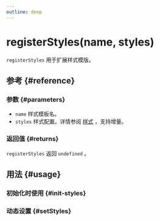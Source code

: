 ```yaml
---
outline: deep
---
```


# registerStyles(name, styles)
`registerStyles` 用于扩展样式模版。

## 参考 {#reference}
<!--@include: @/@views/api/references/chart/registerStyles.md-->

### 参数 {#parameters}
- `name` 样式模板名。
- `styles` 样式配置。详情参阅 [样式](/guide/styles) ，支持增量。

### 返回值 {#returns}
`registerStyles` 返回 `undefined` 。

## 用法 {#usage}
<script setup>
import InitStylesExtension from '../../@views/api/samples/init-styles-extension/index.vue'
import SetStylesExtension from '../../@views/api/samples/setStyles-extension/index.vue'
</script>

### 初始化时使用 {#init-styles}
<InitStylesExtension />

### 动态设置 {#setStyles}
<SetStylesExtension />